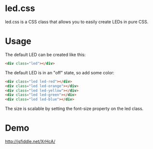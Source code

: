 led.css
=======

led.css is a CSS class that allows you to easily create LEDs in pure CSS.

# Usage

The default LED can be created like this:

```html
<div class="led"></div>
```

The default LED is in an "off" state, so add some color:

```html
<div class="led led-red"></div>
<div class="led led-orange"></div>
<div class="led led-yellow"></div>
<div class="led led-green"></div>
<div class="led led-blue"></div>
```

The size is scalable by setting the font-size property on the led class.

# Demo

http://jsfiddle.net/XrHcA/
